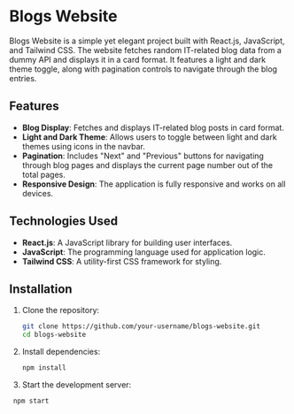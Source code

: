 # Blogs Website

Blogs Website is a simple yet elegant project built with React.js, JavaScript, and Tailwind CSS. The website fetches random IT-related blog data from a dummy API and displays it in a card format. It features a light and dark theme toggle, along with pagination controls to navigate through the blog entries.

## Features

- **Blog Display**: Fetches and displays IT-related blog posts in card format.
- **Light and Dark Theme**: Allows users to toggle between light and dark themes using icons in the navbar.
- **Pagination**: Includes "Next" and "Previous" buttons for navigating through blog pages and displays the current page number out of the total pages.
- **Responsive Design**: The application is fully responsive and works on all devices.

## Technologies Used

- **React.js**: A JavaScript library for building user interfaces.
- **JavaScript**: The programming language used for application logic.
- **Tailwind CSS**: A utility-first CSS framework for styling.

## Installation

1. Clone the repository:
   ```bash
   git clone https://github.com/your-username/blogs-website.git
   cd blogs-website
2. Install dependencies:
   ```bash
   npm install
3. Start the development server:
  ```bash
   npm start
